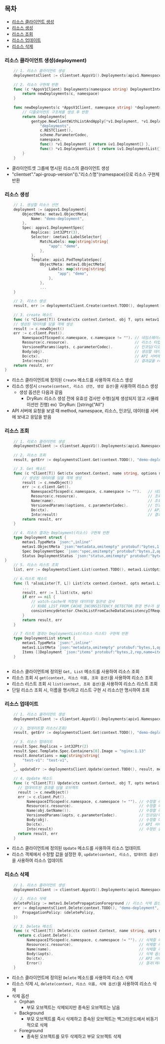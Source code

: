 ## 목차
- [리소스 클라이언트 생성](#리소스-클라이언트-생성--deployment-)
- [리소스 생성](#리소스-생성)
- [리소스 조회](#리소스-조회)
- [리소스 업데이트](#리소스-업데이트)
- [리소스 삭제](#리소스-삭제)

### 리소스 클라이언트 생성(deployment)
```go
    // 1. 리소스 클라이언트 생성
    deploymentsClient := clientset.AppsV1().Deployments(apiv1.NamespaceDefault)
        
    // 2. 리소스 구현체 반환	
    func (c *AppsV1Client) Deployments(namespace string) DeploymentInterface {
        return newDeployments(c, namespace)
    }
    
    func newDeployments(c *AppsV1Client, namespace string) *deployments {
        // 디플로이먼트 구조체를 생성 후 반환
        return &deployments{
            gentype.NewClientWithListAndApply[*v1.Deployment, *v1.DeploymentList, *appsv1.DeploymentApplyConfiguration](
                "deployments",
                c.RESTClient(),
                scheme.ParameterCodec,
                namespace,
                func() *v1.Deployment { return &v1.Deployment{} },
                func() *v1.DeploymentList { return &v1.DeploymentList{} }),
        }
    }
```
- 클라이언트셋 그룹에 명시된 리소스의 클라이언트 생성
- "clientset"."api-group-version"()."리소스명"(namespace)으로 리소스 구현체 반환


### 리소스 생성
```go
    // 1. 생성할 리소스 선언
	deployment := &appsv1.Deployment{
		ObjectMeta: metav1.ObjectMeta{
			Name: "demo-deployment",
		},
		Spec: appsv1.DeploymentSpec{
			Replicas: int32Ptr(3),
			Selector: &metav1.LabelSelector{
				MatchLabels: map[string]string{
					"app": "demo",
				},
			},
			Template: apiv1.PodTemplateSpec{
				ObjectMeta: metav1.ObjectMeta{
					Labels: map[string]string{
						"app": "demo",
					},
				},
				...
	}
	
	// 2. 리소스 생성
	result, err := deploymentsClient.Create(context.TODO(), deployment, metav1.CreateOptions{})
	
	// 3. create 메소드
	func (c *Client[T]) Create(ctx context.Context, obj T, opts metav1.CreateOptions) (T, error) {
	// 생성된 데이터를 담을 객체 생성
	result := c.newObject()
	err := c.client.Post().
		NamespaceIfScoped(c.namespace, c.namespace != ""). // 네임스페이스 설정
		Resource(c.resource).							   // 리소스 타입 명시
		VersionedParams(&opts, c.parameterCodec).          // 인코딩/디코딩 설정
		Body(obj).										   // 생성할 데이터
		Do(ctx).									       // API 서버에 요청
		Into(result)									   // 결과값을 result 객체에 저장
	return result, err
}
```
- 리소스 클라이언트에 정의된 `Create` 메소드를 사용하여 리소스 생성
- 리소스 생성시 `create(context, 리소스 선언, 생성 옵션)`을 사용하여 리소스 생성
  - 생성 옵션은 다음과 같음
    - DryRun: 리소스 생성 전에 유효성 검사만 수행(실제 생성되지 않고 시뮬레이션만 진행) ex) `DryRun: []string{"All"}
- API 서버에 요청을 보낼 때 method, namespace, 리소스, 인코딩, 데이터를 서버에 보내고 응답을 받음


### 리소스 조회
```go
    // 1. 리로스 클라이언트 생성
    deploymentsClient := clientset.AppsV1().Deployments(apiv1.NamespaceDefault)
    
	// 2. 리소스 조회
    result, getErr := deploymentsClient.Get(context.TODO(), "demo-deployment", metav1.GetOptions{})

	// 3. Get 메소드
    func (c *Client[T]) Get(ctx context.Context, name string, options metav1.GetOptions) (T, error) {
		// 생성된 데이터를 담을 객체 생성
        result := c.newObject()
        err := c.client.Get().                                  
            NamespaceIfScoped(c.namespace, c.namespace != "").   // 네임스페이스 설정
            Resource(c.resource).                                // 조회할 리소스 명시
            Name(name).                                          // 조회할 리소스 네임
            VersionedParams(&options, c.parameterCodec).         // 인코딩/디코딩 설정
            Do(ctx).                                             // API 서버에 요청
            Into(result)                                         // 결과값을 result 객체에 저장
        return result, err
    }
	
	// 4. 리소스 결과는 Deployment(리소스) 구현체 반환
    type Deployment struct {
        metav1.TypeMeta `json:",inline"`
        metav1.ObjectMeta `json:"metadata,omitempty" protobuf:"bytes,1,opt,name=metadata"`
        Spec DeploymentSpec `json:"spec,omitempty" protobuf:"bytes,2,opt,name=spec"`
        Status DeploymentStatus `json:"status,omitempty" protobuf:"bytes,3,opt,name=status"`
}
	// 5. 리소스 리스트 조회
	list, err := deploymentsClient.List(context.TODO(), metav1.ListOptions{})
    
	// 6.리스트 메소드
    func (l *alsoLister[T, L]) List(ctx context.Context, opts metav1.ListOptions) (L, error) {
		...
	    result, err := l.list(ctx, opts)
        if err == nil {
			// watch-cache에 저장된 데이터랑 일관성 검사
			// KUBE_LIST_FROM_CACHE_INCONSISTENCY_DETECTOR 환경 변수가 설정된 경우만 기능 실행
            consistencydetector.CheckListFromCacheDataConsistencyIfRequested(ctx, "list request for "+l.client.resource, l.list, opts, result)
        }
	    return result, err
    }
    
	// 7 리스트 결과는 DeploymentList(리소스 리스트) 구현체 반환
	type DeploymentList struct {
        metav1.TypeMeta `json:",inline"`
        metav1.ListMeta `json:"metadata,omitempty" protobuf:"bytes,1,opt,name=metadata"`
        Items []Deployment `json:"items" protobuf:"bytes,2,rep,name=items"`
    }
	
```
- 리소스 클라이언트에 정의된 `Get, List` 메소드를 사용하여 리소스 조회
- 리소스 조회 시 `get(context, 리소스 이름, 조회 옵션)`을 사용하여 리소스 조회
- 리소스 리스트 조회 시 `list(context, 조회 옵션)`을 사용하여 리소스 리스트 조회
- 단일 리소스 조회 시, 이름을 명시하고 리스트 구현 시 리소스만 명시하여 조회

### 리소스 업데이트
```go
    // 1. 리소스 클라이언트 생성
    deploymentsClient := clientset.AppsV1().Deployments(apiv1.NamespaceDefault)
	
	// 2. 업데이트할 리소스(조회)
    result, getErr := deploymentsClient.Get(context.TODO(), "demo-deployment", metav1.GetOptions{})
	
	// 3. 리소스 업데이트
    result.Spec.Replicas = int32Ptr(2)                           
    result.Spec.Template.Spec.Containers[0].Image = "nginx:1.13"
    result.Annotations = map[string]string{
        "test-v1": "test-v1",
    }
    _, updateErr := deploymentsClient.Update(context.TODO(), result, metav1.UpdateOptions{})
	
	// 4. Update 메소드
    func (c *Client[T]) Update(ctx context.Context, obj T, opts metav1.UpdateOptions) (T, error) {
	  // 업데이트된 결과를 담을 오브젝트
      result := c.newObject()
      err := c.client.Put().
          NamespaceIfScoped(c.namespace, c.namespace != ""). // 수정할 리소스 네임스페이스
          Resource(c.resource).							     // 수정할 리소스 명시
          Name(obj.GetName()).							     // 수정할 리소스 이름
          VersionedParams(&opts, c.parameterCodec).          // 인코딩/디코딩
          Body(obj).										 // 수정할 데이터
          Do(ctx).										     // API 서버에 요청
          Into(result)									     // 수정된 결과 저장
      return result, err
    }
```
- 리소스 클라이언트에 정의된 `Update` 메소드를 사용하여 리소스 업데이트
- 리소스 객체에서 수정할 값을 설정한 후, `update(context, 리소스, 업데이트 옵션)`을 사용하여 리소스 업데이트

### 리소스 삭제
```go
    // 1. 리소스 클라이언트 생성
    deploymentsClient := clientset.AppsV1().Deployments(apiv1.NamespaceDefault)
    
	// 2. 리소스 삭제
    deletePolicy := metav1.DeletePropagationForeground // 리소스 삭제 옵션
    err := deploymentsClient.Delete(context.TODO(), "demo-deployment", metav1.DeleteOptions{
        PropagationPolicy: &deletePolicy,
    })
	
	// 3. Delete 메소드
	func (c *Client[T]) Delete(ctx context.Context, name string, opts metav1.DeleteOptions) error {
      return c.client.Delete().
          NamespaceIfScoped(c.namespace, c.namespace != ""). // 삭제할 리소스 네임스페이스
          Resource(c.resource).                              // 삭제할 리소스 명시
          Name(name).                                        // 삭제할 리소스 이름
          Body(&opts).                                       // 삭제 옵션
          Do(ctx).                                           // API 서버 요청
          Error()                                            // 결과(에러) 반환
    }
```
- 리소스 클라이언트에 정의된 `Delete` 메소드를 사용하여 리소스 삭제
- 리소스 삭제 시, `delete(context, 리소스 이름, 삭제 옵션)`을 사용하여 리소스 삭제
- 삭제 옵션
  - Orphan
    - 부모 오브젝트는 삭제되지만 종속된 오브젝트는 남음
  - Background
    - 부모 오브젝트를 즉시 삭제하고 종속된 오브젝트는 백그라운드에서 비동기적으로 삭제
  - Foreground
    - 종속된 오브젝트를 모두 삭제하고 부모 오브젝트 삭제